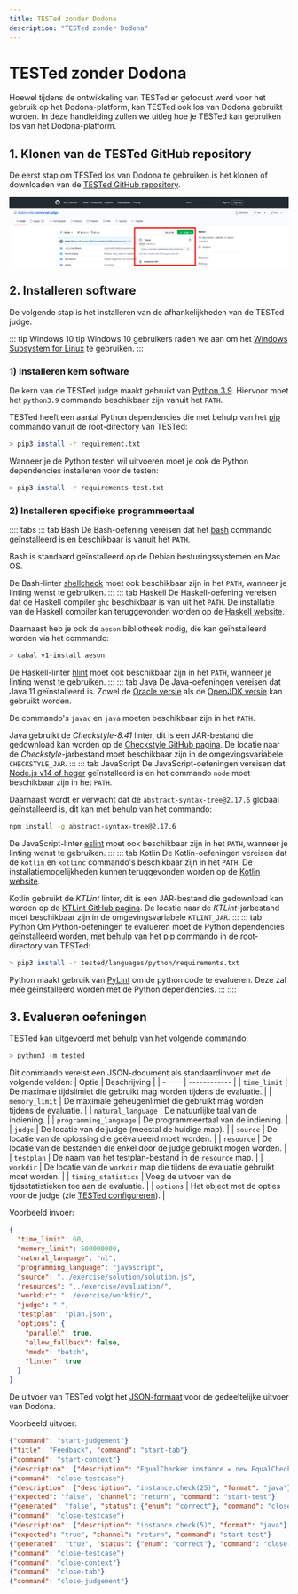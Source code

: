 ```yaml
---
title: TESTed zonder Dodona
description: "TESTed zonder Dodona"
---
```


# TESTed zonder Dodona
Hoewel tijdens de ontwikkeling van TESTed er gefocust werd voor het gebruik op het Dodona-platform, kan TESTed ook los
van Dodona gebruikt worden.
In deze handleiding zullen we uitleg hoe je TESTed kan gebruiken los van het Dodona-platform.

## 1. Klonen van de TESTed GitHub repository
De eerst stap om TESTed los van Dodona te gebruiken is het klonen of downloaden van de
[TESTed GitHub repository](https://github.com/dodona-edu/universal-judge).

![Klonen TESTed GitHub repository](./klonen_tested_repo.png)

## 2. Installeren software
De volgende stap is het installeren van de afhankelijkheden van de TESTed judge.

::: tip Windows 10 tip
Windows 10 gebruikers raden we aan om het [Windows Subsystem for Linux](https://ubuntu.com/wsl) te gebruiken.
:::

### 1) Installeren kern software
De kern van de TESTed judge maakt gebruikt van [Python 3.9](https://docs.python.org/3/whatsnew/3.9.html).
Hiervoor moet het `python3.9` commando beschikbaar zijn vanuit het `PATH`.

TESTed heeft een aantal Python dependencies die met behulp van het
[pip](https://en.wikipedia.org/wiki/Pip_(package_manager)) commando vanuit de root-directory van TESTed:
```bash
> pip3 install -r requirement.txt
```

Wanneer je de Python testen wil uitvoeren moet je ook de Python dependencies installeren voor de testen:
```bash
> pip3 install -r requirements-test.txt
```

### 2) Installeren specifieke programmeertaal
:::: tabs
::: tab Bash
De Bash-oefening vereisen dat het [bash](https://nl.wikipedia.org/wiki/Bash) commando geïnstalleerd is en
beschikbaar is vanuit het `PATH`.

Bash is standaard geïnstalleerd op de Debian besturingssystemen en Mac OS.

De Bash-linter [shellcheck](https://www.shellcheck.net/) moet ook beschikbaar zijn in het `PATH`,
wanneer je linting wenst te gebruiken.
:::
::: tab Haskell
De Haskell-oefening vereisen dat de Haskell compiler `ghc` beschikbaar is van uit het `PATH`.
De installatie van de Haskell compiler kan teruggevonden worden op de [Haskell website](https://www.haskell.org/).

Daarnaast heb je ook de `aeson` bibliotheek nodig, die kan geïnstalleerd worden via het commando:
```bash
> cabal v1-install aeson
```

De Haskell-linter [hlint](https://hackage.haskell.org/package/hlint) moet ook beschikbaar zijn in het `PATH`,
wanneer je linting wenst te gebruiken.
:::
::: tab Java
De Java-oefeningen vereisen dat Java 11 geïnstalleerd is.
Zowel de [Oracle versie](https://www.oracle.com/java/technologies/javase-jdk11-downloads.html)
als de [OpenJDK versie](https://openjdk.java.net/projects/jdk/11/) kan gebruikt worden.

De commando's `javac` en `java` moeten beschikbaar zijn in het `PATH`.

Java gebruikt de *Checkstyle-8.41* linter, dit is een JAR-bestand die gedownload kan worden op de
[Checkstyle GitHub pagina](https://github.com/checkstyle/checkstyle/releases/download/checkstyle-8.41/checkstyle-8.41-all.jar).
De locatie naar de *Checkstyle*-jarbestand moet beschikbaar zijn in de omgevingsvariabele `CHECKSTYLE_JAR`.
:::
::: tab JavaScript
De JavaScript-oefeningen vereisen dat [Node.js v14 of hoger](https://nodejs.org/en/download/) geïnstalleerd is en
het commando `node` moet beschikbaar zijn in het `PATH`.

Daarnaast wordt er verwacht dat de `abstract-syntax-tree@2.17.6` globaal geïnstalleerd is,
dit kan met behulp van het commando:
```bash
npm install -g abstract-syntax-tree@2.17.6
```

De JavaScript-linter [eslint](https://eslint.org/) moet ook beschikbaar zijn in het `PATH`,
wanneer je linting wenst te gebruiken.
:::
::: tab Kotlin
De Kotlin-oefeningen vereisen dat de `kotlin` en `kotlinc` commando's beschikbaar zijn in het `PATH`.
De installatiemogelijkheden kunnen teruggevonden worden op de
[Kotlin website](https://kotlinlang.org/docs/command-line.html).

Kotlin gebruikt de *KTLint* linter, dit is een JAR-bestand die gedownload kan worden op de
[KTLint GitHub pagina](https://github.com/pinterest/ktlint/releases/download/0.41.0/ktlint).
De locatie naar de *KTLint*-jarbestand moet beschikbaar zijn in de omgevingsvariabele `KTLINT_JAR`.
:::
::: tab Python
Om Python-oefeningen te evalueren moet de Python dependencies geïnstalleerd worden,
met behulp van het pip commando in de root-directory van TESTed:
```bash
> pip3 install -r tested/languages/python/requirements.txt
```

Python maakt gebruik van [PyLint](https://www.pylint.org/) om de python code te evalueren.
Deze zal mee geïnstalleerd worden met de Python dependencies. 
:::
::::

## 3. Evalueren oefeningen
TESTed kan uitgevoerd met behulp van het volgende commando:
```bash
> python3 -m tested
```

Dit commando vereist een JSON-document als standaardinvoer met de volgende velden:
| Optie | Beschrijving |
| ------| ------------ |
| `time_limit` | De maximale tijdslimiet die gebruikt mag worden tijdens de evaluatie. |
| `memory_limit` | De maximale geheugenlimiet die gebruikt mag worden tijdens de evaluatie. |
| `natural_language` | De natuurlijke taal van de indiening. |
| `programming_language` | De programmeertaal van de indiening. |
| `judge` | De locatie van de judge (meestal de huidige map). |
| `source` | De locatie van de oplossing die geëvalueerd moet worden. |
| `resource` | De locatie van de bestanden die enkel door de judge gebruikt mogen worden. |
| `testplan` | De naam van het testplan-bestand in de `resource` map. |
| `workdir` | De locatie van de `workdir` map die tijdens de evaluatie gebruikt moet worden. |
| `timing_statistics` | Voeg de uitvoer van de tijdsstatistieken toe aan de evaluatie. |
| `options` | Het object met de opties voor de judge (zie [TESTed configureren](../exercise-config)). |

Voorbeeld invoer:
```json
{
  "time_limit": 60,
  "memory_limit": 500000000,
  "natural_language": "nl",
  "programming_language": "javascript",
  "source": "../exercise/solution/solution.js",
  "resources": "../exercise/evaluation/",
  "workdir": "../exercise/workdir/",
  "judge": ".",
  "testplan": "plan.json",
  "options": {
    "parallel": true,
    "allow_fallback": false,
    "mode": "batch",
    "linter": true
  }
}
```

De uitvoer van TESTed volgt het [JSON-formaat](https://dodona.ugent.be/schemas/partial_output.json)
voor de gedeeltelijke uitvoer van Dodona.

Voorbeeld uitvoer:
```json
{"command": "start-judgement"}
{"title": "Feedback", "command": "start-tab"}
{"command": "start-context"}
{"description": {"description": "EqualChecker instance = new EqualChecker(5)", "format": "java"}, "command": "start-testcase"}
{"command": "close-testcase"}
{"description": {"description": "instance.check(25)", "format": "java"}, "command": "start-testcase"}
{"expected": "false", "channel": "return", "command": "start-test"}
{"generated": "false", "status": {"enum": "correct"}, "command": "close-test"}
{"command": "close-testcase"}
{"description": {"description": "instance.check(5)", "format": "java"}, "command": "start-testcase"}
{"expected": "true", "channel": "return", "command": "start-test"}
{"generated": "true", "status": {"enum": "correct"}, "command": "close-test"}
{"command": "close-testcase"}
{"command": "close-context"}
{"command": "close-tab"}
{"command": "close-judgement"}
```